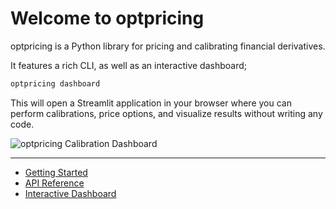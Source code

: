 # Welcome to optpricing

optpricing is a Python library for pricing and calibrating financial derivatives.

It features a rich CLI, as well as an interactive dashboard;

```bash
optpricing dashboard
```

This will open a Streamlit application in your browser where you can perform calibrations, price options, and visualize results without writing any code.

![optpricing Calibration Dashboard](images/calibration.png)

---

- [Getting Started](guide/getting_started.md)
- [API Reference](reference/atoms/index.md)
- [Interactive Dashboard](guide/dashboard.md)
